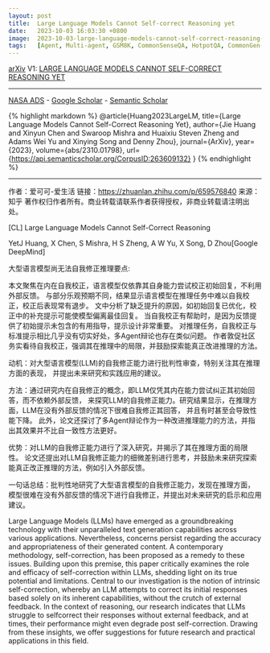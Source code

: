 ```yaml
---
layout: post
title:  Large Language Models Cannot Self-correct Reasoning yet
date:   2023-10-03 16:03:30 +0800
image:  2023-10-03-large-language-models-cannot-self-correct-reasoning-yet_squared.jpg
tags:   [Agent, Multi-agent, GSM8K, CommonSenseQA, HotpotQA, CommonGen-Hard, AI consistency, AI reasoning, AI, arXiv, ~0.0kk Citations]
---
```


[arXiv](https://arxiv.org/abs/2310.01798) V1: [LARGE LANGUAGE MODELS CANNOT SELF-CORRECT REASONING YET](https://arxiv.org/pdf/2310.01798.pdf)

---
[NASA ADS](https) - 
[Google Scholar](https) - 
[Semantic Scholar](https://www.semanticscholar.org/paper/Large-Language-Models-Cannot-Self-Correct-Reasoning-Huang-Chen/6d4bacb69923e1e94fb4de468b939ce6db32fb51)

{% highlight markdown %}
@article{Huang2023LargeLM,
  title={Large Language Models Cannot Self-Correct Reasoning Yet},
  author={Jie Huang and Xinyun Chen and Swaroop Mishra and Huaixiu Steven Zheng and Adams Wei Yu and Xinying Song and Denny Zhou},
  journal={ArXiv},
  year={2023},
  volume={abs/2310.01798},
  url={https://api.semanticscholar.org/CorpusID:263609132}
}
{% endhighlight %}

---
作者：爱可可-爱生活
链接：https://zhuanlan.zhihu.com/p/659576840
来源：知乎
著作权归作者所有。商业转载请联系作者获得授权，非商业转载请注明出处。

[CL] Large Language Models Cannot Self-Correct Reasoning 

YetJ Huang, X Chen, S Mishra, H S Zheng, A W Yu, X Song, D Zhou[Google DeepMind]

大型语言模型尚无法自我修正推理要点:

本文聚焦在内在自我校正，语言模型仅依靠其自身能力尝试校正初始回复，不利用外部反馈。
与部分乐观预期不同，结果显示语言模型在推理任务中难以自我校正，校正后表现常有退步。
文中分析了缺乏提升的原因，如初始回复已优化，校正中的补充提示可能使模型偏离最佳回复。
当自我校正有帮助时，是因为反馈提供了初始提示未包含的有用指导，提示设计非常重要。
对推理任务，自我校正与标准提示相比几乎没有切实好处，多Agent辩论也存在类似问题。
作者敦促社区务实看待自我校正，强调其在推理中的局限，并鼓励探索能真正改进推理的方法。

动机：对大型语言模型(LLM)的自我修正能力进行批判性审查，特别关注其在推理方面的表现，
并提出未来研究和实践应用的建议。

方法：通过研究内在自我修正的概念，即LLM仅凭其内在能力尝试纠正其初始回答，而不依赖外部反馈，
来探究LLM的自我修正能力。研究结果显示，在推理方面，LLM在没有外部反馈的情况下很难自我修正其回答，
并且有时甚至会导致性能下降。
此外，论文还探讨了多Agent辩论作为一种改进推理能力的方法，并指出其效果并不比自一致性方法更好。

优势：对LLM的自我修正能力进行了深入研究，并揭示了其在推理方面的局限性。
论文还提出对LLM自我修正能力的细微差别进行思考，并鼓励未来研究探索能真正改正推理的方法，例如引入外部反馈。

一句话总结：批判性地研究了大型语言模型的自我修正能力，发现在推理方面，
模型很难在没有外部反馈的情况下进行自我修正，并提出对未来研究的启示和应用建议。 

Large Language Models (LLMs) have emerged as a groundbreaking technology with their unparalleled text generation capabilities across various applications. Nevertheless, concerns persist regarding the accuracy and appropriateness of their generated content. A contemporary methodology, self-correction, has been proposed as a remedy to these issues. Building upon this premise, this paper critically examines the role and efficacy of self-correction within LLMs, shedding light on its true potential and limitations. Central to our investigation is the notion of intrinsic self-correction, whereby an LLM attempts to correct its initial responses based solely on its inherent capabilities, without the crutch of external feedback. In the context of reasoning, our research indicates that LLMs struggle to selfcorrect their responses without external feedback, and at times, their performance might even degrade post self-correction. Drawing from these insights, we offer suggestions for future research and practical applications in this field.